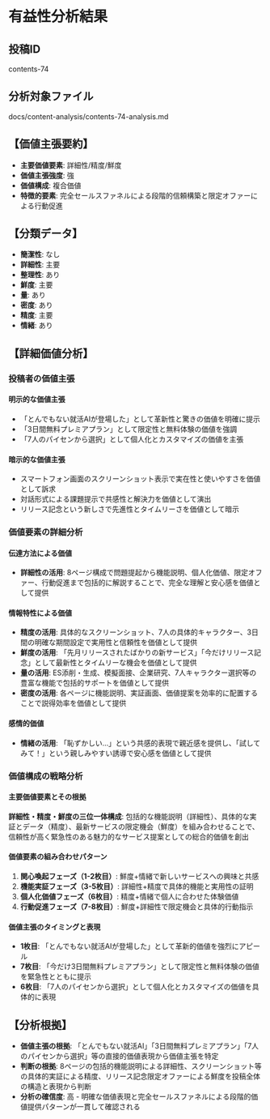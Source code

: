 # 有益性分析結果

## 投稿ID
contents-74

## 分析対象ファイル
docs/content-analysis/contents-74-analysis.md

## 【価値主張要約】
- **主要価値要素**: 詳細性/精度/鮮度
- **価値主張強度**: 強
- **価値構成**: 複合価値
- **特徴的要素**: 完全セールスファネルによる段階的信頼構築と限定オファーによる行動促進

## 【分類データ】
- **簡潔性**: なし
- **詳細性**: 主要
- **整理性**: あり
- **鮮度**: 主要
- **量**: あり
- **密度**: あり
- **精度**: 主要
- **情緒**: あり

## 【詳細価値分析】

### 投稿者の価値主張

#### 明示的な価値主張
- 「とんでもない就活AIが登場した」として革新性と驚きの価値を明確に提示
- 「3日間無料プレミアプラン」として限定性と無料体験の価値を強調
- 「7人のパイセンから選択」として個人化とカスタマイズの価値を主張

#### 暗示的な価値主張
- スマートフォン画面のスクリーンショット表示で実在性と使いやすさを価値として訴求
- 対話形式による課題提示で共感性と解決力を価値として演出
- リリース記念という新しさで先進性とタイムリーさを価値として暗示

### 価値要素の詳細分析

#### 伝達方法による価値
- **詳細性の活用**: 8ページ構成で問題提起から機能説明、個人化価値、限定オファー、行動促進まで包括的に解説することで、完全な理解と安心感を価値として提供

#### 情報特性による価値
- **精度の活用**: 具体的なスクリーンショット、7人の具体的キャラクター、3日間の明確な期間設定で実用性と信頼性を価値として提供
- **鮮度の活用**: 「先月リリースされたばかりの新サービス」「今だけリリース記念」として最新性とタイムリーな機会を価値として提供
- **量の活用**: ES添削・生成、模擬面接、企業研究、7人キャラクター選択等の豊富な機能で包括的サポートを価値として提供
- **密度の活用**: 各ページに機能説明、実証画面、価値提案を効率的に配置することで説得効率を価値として提供

#### 感情的価値
- **情緒の活用**: 「恥ずかしい...」という共感的表現で親近感を提供し、「試してみて！」という親しみやすい誘導で安心感を価値として提供

### 価値構成の戦略分析

#### 主要価値要素とその根拠
**詳細性・精度・鮮度の三位一体構成**: 包括的な機能説明（詳細性）、具体的な実証とデータ（精度）、最新サービスの限定機会（鮮度）を組み合わせることで、信頼性が高く緊急性のある魅力的なサービス提案としての総合的価値を創出

#### 価値要素の組み合わせパターン
1. **関心喚起フェーズ（1-2枚目）**: 鮮度+情緒で新しいサービスへの興味と共感
2. **機能実証フェーズ（3-5枚目）**: 詳細性+精度で具体的機能と実用性の証明
3. **個人化価値フェーズ（6枚目）**: 精度+情緒で個人に合わせた体験価値
4. **行動促進フェーズ（7-8枚目）**: 鮮度+詳細性で限定機会と具体的行動指示

#### 価値主張のタイミングと表現
- **1枚目**: 「とんでもない就活AIが登場した」として革新的価値を強烈にアピール
- **7枚目**: 「今だけ3日間無料プレミアプラン」として限定性と無料体験の価値を緊急性とともに提示
- **6枚目**: 「7人のパイセンから選択」として個人化とカスタマイズの価値を具体的に表現

## 【分析根拠】
- **価値主張の根拠**: 「とんでもない就活AI」「3日間無料プレミアプラン」「7人のパイセンから選択」等の直接的価値表現から価値主張を特定
- **判断の根拠**: 8ページの包括的機能説明による詳細性、スクリーンショット等の具体的実証による精度、リリース記念限定オファーによる鮮度を投稿全体の構造と表現から判断
- **分析の確信度**: 高 - 明確な価値表現と完全セールスファネルによる段階的価値提供パターンが一貫して確認される